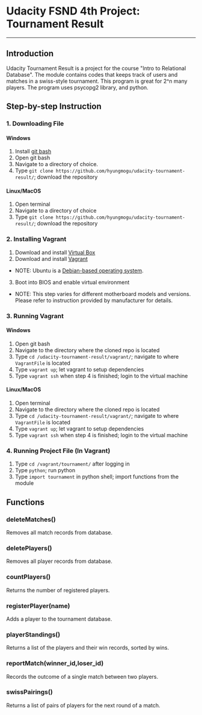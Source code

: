 # Udacity FSND 4th Project: Tournament Result

---

## Introduction

Udacity Tournament Result is a project for the course "Intro to Relational Database". The module contains codes that keeps track of users and matches in a swiss-style tournament. This program is great for 2^n many players. The program uses psycopg2 library, and python.

## Step-by-step Instruction

### 1. Downloading File

#### Windows

1. Install [git bash](https://git-scm.com/downloads) 
2. Open git bash
3. Navigate to a directory of choice. 
4. Type `git clone https://github.com/hyungmogu/udacity-tournament-result/`; download the repository

#### Linux/MacOS

1. Open terminal
2. Navigate to a directory of choice
3. Type `git clone https://github.com/hyungmogu/udacity-tournament-result/`; download the repository

### 2. Installing Vagrant

1. Download and install [Virtual Box](https://www.virtualbox.org/)
2. Download and install [Vagrant](https://www.vagrantup.com/downloads.html)
  - NOTE: Ubuntu is a [Debian-based operating system](https://en.wikipedia.org/wiki/Ubuntu_(operating_system)).
3. Boot into BIOS and enable virtual environment
  - NOTE: This step varies for different motherboard models and versions. Please refer to instruction provided by manufacturer for details.  

### 3. Running Vagrant

#### Windows
1. Open git bash
2. Navigate to the directory where the cloned repo is located
3. Type `cd /udacity-tournament-result/vagrant/`; navigate to where `VagrantFile` is located
4. Type `vagrant up`; let vagrant to setup dependencies
5. Type `vagrant ssh` when step 4 is finished; login to the virtual machine

#### Linux/MacOS

1. Open terminal
2. Navigate to the directory where the cloned repo is located
3. Type `cd /udacity-tournament-result/vagrant/`; navigate to where `VagrantFile` is located
4. Type `vagrant up`; let vagrant to setup dependencies
5. Type `vagrant ssh` when step 4 is finished; login to the virtual machine

### 4. Running Project File (In Vagrant)

1. Type `cd /vagrant/tournament/` after logging in
2. Type `python`; run python
3. Type `import tournament` in python shell; import functions from the module

## Functions

### deleteMatches()
Removes all match records from database.

### deletePlayers()
Removes all player records from database.

### countPlayers()
Returns the number of registered players.

### registerPlayer(name)
Adds a player to the tournament database.

### playerStandings()
Returns a list of the players and their win records, sorted by wins.

### reportMatch(winner_id,loser_id)
Records the outcome of a single match between two players.

### swissPairings()
Returns a list of pairs of players for the next round of a match.


   
